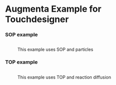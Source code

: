 # Augmenta Example for Touchdesigner

### SOP example

<figure><img src=".gitbook/assets/AugmentaTD.gif" alt=""><figcaption><p>This example uses SOP and particles</p></figcaption></figure>

### &#x20;TOP example

<figure><img src=".gitbook/assets/TD_top.gif" alt=""><figcaption><p>This example uses TOP and reaction diffusion</p></figcaption></figure>







